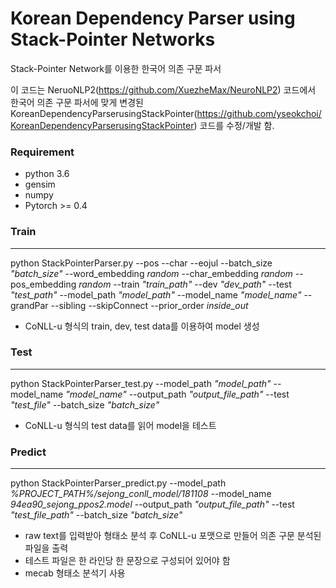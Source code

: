 
# Korean Dependency Parser using Stack-Pointer Networks
Stack-Pointer Network를 이용한 한국어 의존 구문 파서 

이 코드는 NeruoNLP2(https://github.com/XuezheMax/NeuroNLP2) 코드에서
한국어 의존 구문 파서에 맞게 변경된 KoreanDependencyParserusingStackPointer(https://github.com/yseokchoi/KoreanDependencyParserusingStackPointer) 코드를 수정/개발 함.

### Requirement
- python 3.6
- gensim
- numpy
- Pytorch >= 0.4

### Train

------

python StackPointerParser.py  --pos --char --eojul --batch_size *"batch_size"* --word_embedding *random* --char_embedding *random* --pos_embedding *random* --train *"train_path"* --dev *"dev_path"* --test *"test_path"* --model_path *"model_path"* --model_name *"model_name"* --grandPar --sibling --skipConnect --prior_order *inside_out*

- CoNLL-u 형식의 train, dev, test data를 이용하여 model 생성

### Test

------

python StackPointerParser_test.py --model_path *"model_path"* --model_name *"model_name"* --output_path *"output_file_path"* --test *"test_file"* --batch_size *"batch_size"*

- CoNLL-u 형식의 test data를 읽어 model을 테스트

### Predict

------


python StackPointerParser_predict.py --model_path *%PROJECT_PATH%/sejong_conll_model/181108* --model_name *94ea90_sejong_ppos2.model* --output_path *"output_file_path"* --test *"test_file_path"* --batch_size *"batch_size"*

- raw text를 입력받아 형태소 분석 후 CoNLL-u 포맷으로 만들어 의존 구문 분석된 파일을 출력
- 테스트 파일은 한 라인당 한 문장으로 구성되어 있어야 함
- mecab 형태소 분석기 사용 
